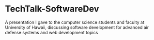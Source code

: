 # TechTalk-SoftwareDev
A presentation I gave to the computer science students and faculty at University of Hawaii, discussing software development for advanced air defense systems and web development topics
